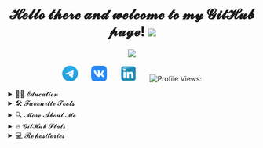 <h1 align="center">𝓗𝓮𝓵𝓵𝓸 𝓽𝓱𝓮𝓻𝓮 𝓪𝓷𝓭 𝔀𝓮𝓵𝓬𝓸𝓶𝓮 𝓽𝓸 𝓶𝔂 𝓖𝓲𝓽𝓗𝓾𝓫 𝓹𝓪𝓰𝓮!
<img src="https://github.com/blackcater/blackcater/raw/main/images/Hi.gif" height="32"/></h1>
<!-- Typing SVG by DenverCoder1 - https://github.com/DenverCoder1/readme-typing-svg -->
<p align="center">
  <a href="https://github.com/DenverCoder1/readme-typing-svg"><img src="https://readme-typing-svg.herokuapp.com/?lines=𝓜𝔂+𝓷𝓪𝓶𝓮+𝓲𝓼+𝓢𝓮𝓻𝓰𝓮𝓲;𝓘+𝔀𝓸𝓻𝓴+𝓪𝓼+𝓪+𝓠𝓐+𝓮𝓷𝓰𝓲𝓷𝓮𝓮𝓻;𝓐𝓵𝔀𝓪𝔂𝓼+𝓵𝓮𝓪𝓻𝓷𝓲𝓷𝓰+𝓷𝓮𝔀+𝓽𝓱𝓲𝓷𝓰𝓼;𝓝𝓲𝓬𝓮+𝓽𝓸+𝓶𝓮𝓮𝓽+𝔂𝓸𝓾!&font=Fira%20Code&center=true&width=650&height=50&color=61dafb&vCenter=true&size=26"></a>
</p>

<!-- Social icons section -->
<p align="center">
  <a href="https://t.me/SergeevSS90"><img width="32px" alt="Telegram" title="Telegram" src="images/logo/Telegram.svg"/></a>
  &#8287;&#8287;&#8287;&#8287;&#8287;
  <a href="https://vk.com/id3951525"><img width="32px" alt="VK" title="VK" src="images/logo/vk.svg"/></a>
  &#8287;&#8287;&#8287;&#8287;&#8287;
  <a href="https://www.linkedin.com/in/sergeevss90/"><img width="32px" alt="Linkedin" title="Linkedin" src="images/logo/Linkedin_icon.svg"/></a>
  &#8287;&#8287;&#8287;&#8287;&#8287;
  <img src="https://komarev.com/ghpvc/?username=SergeevSergeiS" alt="Profile Views:">
</p>

<!-- Education section -->
<details>	
  <summary>👨‍🎓 𝓔𝓭𝓾𝓬𝓪𝓽𝓲𝓸𝓷</summary>
  <table width="100%" border='0'>
    <tr>
        <td width="30%" align="center" valign="center">
            <img src="images/logo/ssu.png">
            </td>
            <td valign="middle">𝒮𝒶𝓇𝒶𝓉𝑜𝓋 𝒮𝓉𝒶𝓉𝑒 𝒰𝓃𝒾𝓋𝑒𝓇𝓈𝒾𝓉𝓎.
            </br>𝒜𝓅𝓅𝓁𝒾𝑒𝒹 𝒞𝑜𝓂𝓅𝓊𝓉𝑒𝓇 𝒮𝒸𝒾𝑒𝓃𝒸𝑒 𝒾𝓃 𝒮𝑜𝒸𝒾𝑜𝓁𝑜𝑔𝓎
            </br><a target="_blank" href="http://www.sgu.ru/en">SGU.RU</a>.
    </td>
</tr>
<tr>
    <td width="30%" valign="center">
        <img src="images/logo/JB.png">
        </td>
        <td valign="middle">𝒫𝓇𝑜𝒿𝑒𝒸𝓉-𝒷𝒶𝓈𝑒𝒹 𝒪𝓃𝓁𝒾𝓃𝑒 𝐿𝑒𝒶𝓇𝓃𝒾𝓃𝑔 𝒫𝓁𝒶𝓉𝒻𝑜𝓇𝓂
          </br><a target="_blank" href="https://hyperskill.org/">HYPERSKILL.ORG</a>. 𝑀𝓎 𝓅𝓇𝑜𝒻𝒾𝓁𝑒:
            <a href="https://hyperskill.org/profile/181586533"><img width="48px" alt="JB" title="JB" src="images/logo/JB-small.png"/></a> 
</td>
<tr>
    <td width="30%" valign="center">
        <img src="images/logo/qa-guru.png">
        </td>
        <td valign="middle">𝒮𝒸𝒽𝑜𝑜𝓁 𝑜𝒻 𝒜𝓊𝓉𝑜𝓂𝒶𝓉𝒾𝑜𝓃 𝒯𝑒𝓈𝓉𝒾𝓃𝑔 𝐸𝓃𝑔𝒾𝓃𝑒𝑒𝓇𝓈 
            </br><a target="_blank" href="https://qa.guru">QA.GURU</a>. 
        </td>
    </tr>
</tr>
</table>
</br>
  </details>
  
<!-- Tools section -->
<details>	
  <summary>🛠️ 𝓕𝓪𝓿𝓸𝓾𝓻𝓲𝓽𝓮  𝓣𝓸𝓸𝓵𝓼</summary>
  <p></p>  
 🤖 𝒫𝓇𝑜𝑔𝓇𝒶𝓂𝓂𝒾𝓃𝑔 𝒶𝓃𝒹 𝓂𝒶𝓇𝓀𝓊𝓅 𝓁𝒶𝓃𝑔𝓊𝒶𝑔𝑒𝓈
<p>
</p>  
<p>
    <a href="#"><img alt="Bash" src="https://img.shields.io/badge/Bash-121011.svg?logo=gnu-bash&logoColor=white"></a>
    <a href="#"><img alt="Java" src="https://img.shields.io/badge/Java-007396.svg?logo=java&logoColor=white"></a>
    <a href="#"><img alt="Markdown" src="https://img.shields.io/badge/Markdown-000000.svg?logo=markdown&logoColor=white"></a>
    <a href="#"><img alt="Python" src="https://img.shields.io/badge/Python-14354C.svg?logo=python&logoColor=white"></a>
    <a href="#"><img alt="SQL" src="https://custom-icon-badges.herokuapp.com/badge/SQL-025E8C.svg?logo=database&logoColor=white"></a>
    <a href="#"><img alt="PowerShell" src="https://img.shields.io/badge/PowerShell-0078D6?logo=windows&logoColor=white"></a>
</p>

 📚 𝐹𝓇𝒶𝓂𝑒𝓌𝑜𝓇𝓀𝓈 𝒶𝓃𝒹 𝓁𝒾𝒷𝓇𝒶𝓇𝒾𝑒𝓈

<p>
    <a href="#"><img alt="NumPy" src="https://img.shields.io/badge/NumPy-%23013243.svg?logo=numpy&logoColor=white"></a>  
    <a href="#"><img alt="Gson" src="https://img.shields.io/badge/Gson-000000.svg?logo=java&logoColor=white"></a>  
    <a href="#"><img alt="JUnit" src="https://custom-icon-badges.herokuapp.com/badge/JUnit5-25A162.svg?logo=check-circle&logoColor=white"></a>
    <a href="#"><img alt="Faker" src="https://img.shields.io/badge/Faker-000000.svg?logo=java&logoColor=white"></a>
    <a href="#"><img alt="Selenide" src="https://img.shields.io/badge/Selenide-008CC1?logo=neo4j&logoColor=white"></a>
    <a href="#"><img alt="Owner" src="https://img.shields.io/badge/Owner-000000.svg?logo=java&logoColor=white"></a>
    <a href="#"><img alt="Turtle" src="https://img.shields.io/badge/Turtle-14354C.svg?logo=python&logoColor=white"></a>
    <a href="#"><img alt="Allure" src="https://img.shields.io/badge/Allure-000000.svg?logo=java&logoColor=white"></a>
</p>

 🧰 𝒮𝑜𝒻𝓉𝓌𝒶𝓇𝑒 𝒶𝓃𝒹 𝓉𝑜𝑜𝓁𝓈

<p>
    <a href="#"><img alt="Postman" src="https://img.shields.io/badge/Postman-FF6C37?logo=postman&logoColor=white"></a>
    <a href="#"><img alt="Google Chrome" src="https://img.shields.io/badge/Google%20Chrome-4285F4?logo=GoogleChrome&logoColor=white"></a>
    <a href="#"><img alt="AWS" src="https://img.shields.io/badge/AWS-%23FF9900.svg?logo=amazon-aws&logoColor=white"></a>
    <a href="#"><img alt="IntelliJ IDEA" src="https://img.shields.io/badge/IntelliJIDEA-000000.svg?logo=intellij-idea&logoColor=white"></a>
    <a href="#"><img alt="PyCharm" src="https://img.shields.io/badge/PyCharm-143?logo=PyCharm&logoColor=black&color=black&labelColor=green"></a>
    <a href="#"><img alt="Vim" src="https://img.shields.io/badge/VIM-%2311AB00.svg?logo=vim&logoColor=white"></a>
    <a href="#"><img alt="Docker" src="https://img.shields.io/badge/Docker-%230db7ed.svg?logo=docker&logoColor=white"></a>
    <a href="#"><img alt="Confluence" src="https://img.shields.io/badge/Confluence-%23172BF4.svg?logo=confluence&logoColor=white"></a>
    <a href="#"><img alt="Gradle" src="https://img.shields.io/badge/Gradle-02303A.svg?logo=Gradle&logoColor=white"></a>
    <a href="#"><img alt="Telegram" src="https://img.shields.io/badge/Telegram-2CA5E0?logo=telegram&logoColor=white"></a>
    <a href="#"><img alt="Selenium" src="https://img.shields.io/badge/-Selenium-%43B02A?logo=selenium&logoColor=white"></a>
    <a href="#"><img alt="GitHub" src="https://img.shields.io/badge/GitHub-%23121011.svg?logo=github&logoColor=white"></a>
</p>
  
 💻 𝒮𝑒𝓇𝓋𝑒𝓇𝓈 𝒶𝓃𝒹 𝒪𝓅𝑒𝓇𝒶𝓉𝒾𝑜𝓃 𝒮𝓎𝓈𝓉𝑒𝓂𝓈

<p>
    <a href="#"><img alt="Ubuntu" src="https://img.shields.io/badge/Ubuntu-E95420?logo=ubuntu&logoColor=white"></a>
    <a href="#"><img alt="Windows" src="https://img.shields.io/badge/Windows-0078D6?logo=windows&logoColor=white"></a>
    <a href="#"><img alt="MicrosoftSQLServer" src="https://img.shields.io/badge/Microsoft%20SQL%20Server-CC2927?logo=microsoft%20sql%20server&logoColor=white"></a>
    <a href="#"><img alt="WindowsServer" src="https://img.shields.io/badge/Windows%20Server-%230db7ed?logo=windows&logoColor=white"></a>
    <a href="#"><img alt="Jenkins" src="https://img.shields.io/badge/Jenkins-%232C5263.svg?logo=jenkins&logoColor=white"></a>
    <a href="#"><img alt="DNSServer" src="https://img.shields.io/badge/DNS%20Server-%230db7ed?logo=windows&logoColor=white"></a>
    <a href="#"><img alt="AsteriskServer" src="https://img.shields.io/badge/Asterisk%20Server-%5EFF33?logo=jasmine&logoColor=white"></a>
    <a href="#"><img alt="DHCPServer" src="https://img.shields.io/badge/DHCP%20Server-%230db7ed?logo=windows&logoColor=white"></a>
    <a href="#"><img alt="Nginx" src="https://img.shields.io/badge/Nginx-%23009639.svg?logo=nginx&logoColor=white"></a>
    <a href="#"><img alt="Selenoid" src="https://img.shields.io/badge/Selenoid-%230288D1.svg?&logo=Sequelize&logoColor=white"></a>
</p>
  
</details>

<!-- Additional info section -->
<details>	
  <summary>🔍 𝓜𝓸𝓻𝓮 𝓐𝓫𝓸𝓾𝓽 𝓜𝓮</summary>
  
```mermaid
  gantt 
    title 𝒲𝑜𝓇𝓀 𝑒𝓍𝓅𝑒𝓇𝒾𝑒𝓃𝒸𝑒
    dateFormat  YYYY-MM
    section 👨‍💻
    𝒮𝓊𝓅𝓅𝑜𝓇𝓉 𝐸𝓃𝑔𝒾𝓃𝑒𝑒𝓇         :done, 2014-02, 912d
    С𝑜𝓂𝓂𝓊𝓃𝒾𝒸𝒶𝓉𝒾𝑜𝓃𝓈 𝐸𝓃𝑔𝒾𝓃𝑒𝑒𝓇 :done, 2016-05, 608d
    𝒮𝓎𝓈𝓉𝑒𝓂 𝒜𝒹𝓂𝒾𝓃𝒾𝓈𝓉𝓇𝒶𝓉𝑜𝓇    :done, 2017-07, 604d
    𝒮𝓎𝓈𝓉𝑒𝓂 𝐸𝓃𝑔𝒾𝓃𝑒𝑒𝓇          :done, 2019-01,  1005d
    𝒬𝒜 𝐸𝓃𝑔𝒾𝓃𝑒𝑒𝓇               :done, 2021-04, 504d
```
𝑀𝓎 𝒞𝒱 𝓌𝒾𝓁𝓁 𝒷𝑒 𝒽𝑒𝓇𝑒 𝓈𝑜𝑜𝓃 😉  
<br><img src="images/gifs/wfh.gif" alt="image" align="left" width="100"/> &#8287;&#8287;&#8287;&#8287;&#8287;&#8287;𝒞𝓊𝓇𝓇𝑒𝓃𝓉𝓁𝓎 𝓌𝑜𝓇𝓀𝒾𝓃𝑔 𝒶𝓉 &#8287;<a href="https://bellintegrator.ru/"><img width="32px" alt="Bell Integrator" title="Bell Integrator" src="images/logo/Bell.png"/></a>
<cut/>
<br><img src="images/gifs/corgi.webp" alt="image" align="left" width="100"/> &#8287;&#8287;&#8287;&#8287;&#8287;&#8287;𝑀𝓎 𝒹𝑜𝑔 𝒶𝓁𝓈𝑜 𝓈𝒶𝓎𝓈 "𝐻𝐼"! &#8287;<a href="https://www.instagram.com/corgi_olivka/"><img width="32px" alt="Corgi Instagram" title="Corgi Instagram" src="images/logo/Instagram.png"/></a>
<cut/>  
<br clear="left"/>
<p></p>    
🌍 𝐼 𝓈𝓅𝑒𝒶𝓀 𝑅𝓊𝓈𝓈𝒾𝒶𝓃 (𝓃𝒶𝓉𝒾𝓋𝑒), 𝐸𝓃𝑔𝓁𝒾𝓈𝒽 (𝐵𝟤)<p></p>  
</details>

<!-- Github Stats section -->
<details>	
  <summary>🔥 𝓖𝓲𝓽𝓗𝓾𝓫  𝓢𝓽𝓪𝓽𝓼</summary>

  <br>
<p align=center>
  <div align=center>
    <a href="https://github.com/denvercoder1/github-readme-streak-stats" title="Go to Source">
      <img align="left" width=390 src="https://github-readme-streak-stats.herokuapp.com/?user=SergeevSergeiS&theme=react&border=61dafb&hide_border=true" alt="SergeevSergeiS" />
    </a>
    <a href="https://github.com/anuraghazra/github-readme-stats" title="Go to Source">
      <img align="right" width=390 src="https://github-readme-stats.vercel.app/api?username=SergeevSergeiS&show_icons=true&theme=react&border_color=61dafb&hide_border=true" />
    </a>
  </div>
  <br><br><br><br><br><br><br><br><br>
  <div align=center>
    <a href="https://github.com/anuraghazra/github-readme-stats">
      <img width=325 align="center" src="https://github-readme-stats.vercel.app/api/top-langs/?username=SergeevSergeiS&title_color=61dafb&text_color=ffffff&icon_color=61dafb&bg_color=20232a&langs_count=8&layout=compact&border_color=61dafb&hide_border=true" />
    </a>
  </div>
  <br>
  <a href="#"><img alt="SergeevSergeiS's Activity Graph" src="https://denvercoder1-activity-graph.herokuapp.com/graph/?username=SergeevSergeiS&bg_color=20232a&color=61dafb&line=61dafb&point=FFFFFF&border=61dafb&hide_border=true" width="100%" /></a>
</p>
</br>
</details>

<!-- Repos section -->
<details>	
  <summary>💻 𝓡𝓮𝓹𝓸𝓼𝓲𝓽𝓸𝓻𝓲𝓮𝓼</summary>
  <p></p>  
  <details>	
   <summary>🧑‍🎓 𝒥𝑒𝓉𝐵𝓇𝒶𝒾𝓃𝓈 𝒜𝒸𝒶𝒹𝑒𝓂𝓎</summary>
  <p></p>
  <p align="left">  
  <a target="_blank" align="center" href="https://hyperskill.org/projects/50?track=15">Project "Blockchain"</a>:
    <div align=center>
      <a align="left" href="https://github.com/SergeevSergeiS/Blockchain" title="Algorithms"><img align="left" height="115" src="https://github-readme-stats.vercel.app/api/pin/?username=SergeevSergeiS&repo=Blockchain&theme=react&border_color=61dafb&border_radius=10"></a>
    </a>
    <a href="#" title="𝒫𝓇𝑜𝒿𝑒𝒸𝓉 𝒸𝑜𝓃𝓈𝑜𝓁𝑒">
      <img align="right" width=355 src="images/gifs/Blockchain.gif" />
    </a>
  <br><br><br><br><br>
  </div>
  </p>  
</br>
</details>
<details>	
  <summary>🧑‍🎓 𝒬𝒜 𝒢𝒰𝑅𝒰</summary>
<img title="wip" width="320px" src="images/logo/wip.png">
</br>
</details>
</br>
</details>
